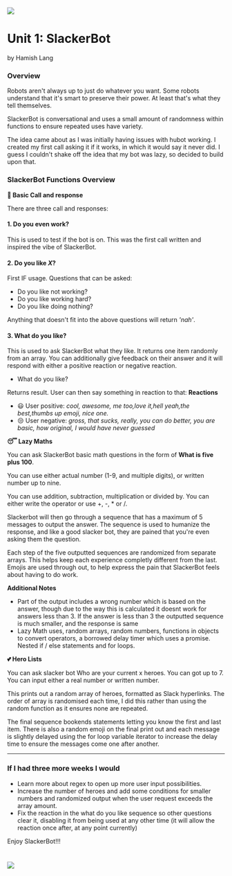 # ![](https://i.pinimg.com/236x/28/92/73/2892734ea4a41e25c9c93bcce990e53c--lol-quotes-daily-quotes.jpg) 

# Unit 1: SlackerBot 
by Hamish Lang

### Overview

Robots aren't always up to just do whatever you want. Some robots understand that it's smart to preserve their power. At least that's what they tell themselves.

SlackerBot is conversational and uses a small amount of randomness within functions to ensure repeated uses have variety. 

The idea came about as I was initially having issues with hubot working. I created my first call asking it if it works, in which it would say it never did. I guess I couldn't shake off the idea that my bot was lazy, so decided to build upon that. 

### SlackerBot Functions Overview

__:raising_hand: Basic Call and response__

There are three call and responses:

#### 1. Do you even work?

This is used to test if the bot is on. This was the first call written and inspired the vibe of SlackerBot.

#### 2. Do you like _X_?

First IF usage. Questions that can be asked:
- Do you like not working?
- Do you like working hard?
- Do you like doing nothing?

Anything that doesn't fit into the above questions will return _'nah'_.

#### 3. What do you like?

This is used to ask SlackerBot what they like. It returns one item randomly from an array. You can additionally give feedback on their answer and it will respond with either a positive reaction or negative reaction.

- What do you like? 

Returns result. User can then say something in reaction to that:
**Reactions**
- :smiley: User positive: _cool, awesome, me too,love it,hell yeah,the best,thumbs up emoji, nice one._
- :unamused: User negative: _gross, that sucks, really, you can do better, you are basic, how original, I would have never guessed_

__:sleeping: Lazy Maths__

You can ask SlackerBot basic math questions in the form of **What is five plus 100**.

You can use either actual number (1-9, and multiple digits), or written number up to nine. 

You can use addition, subtraction, multiplication or divided by. You can either write the operator or use +, -, * or /.

Slackerbot will then go through a sequence that has a maximum of 5 messages to output the answer. The sequence is used to humanize the response, and like a good slacker bot, they are pained that you're even asking them the question.

Each step of the five outputted sequences are randomized from separate arrays. This helps keep each experience completly different from the last. Emojis are used through out, to help express the pain that SlackerBot feels about having to do work. 

**Additional Notes**
- Part of the output includes a wrong number which is based on the answer, though due to the way this is calculated it doesnt work for answers less than 3. If the answer is less than 3 the outputted sequence is much smaller, and the response is same
- Lazy Math uses, random arrays, random numbers, functions in objects to convert operators, a borrowed delay timer which uses a promise. Nested if / else statements and for loops. 

__:two_hearts: Hero Lists__

You can ask slacker bot Who are your current x heroes. You can got up to 7. You can input either a real number or written number. 

This prints out a random array of heroes, formatted as Slack hyperlinks. The order of array is randomised each time, I did this rather than using the random function as it ensures none are repeated.

The final sequence bookends statements letting you know the first and last item. There is also a random emoji on the final print out and each message is slightly delayed using the for loop variable iterator to increase the delay time to ensure the messages come one after another. 

---

### If I had three more weeks I would


* Learn more about regex to open up more user input possibilities.
* Increase the number of heroes and add some conditions for smaller numbers and randomized output when the user request exceeds the array amount.
* Fix the reaction in the what do you like sequence so other questions clear it, disabling it from being used at any other time (it will allow the reaction once after, at any point currently)

Enjoy SlackerBot!!!

# ![](https://www.denofgeek.com/wp-content/uploads/2019/01/brooklyn-nine-nine-hitchcock-scully-s6e2.jpg) 


